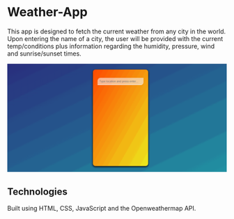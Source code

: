 # Weather-App

This app is designed to fetch the current weather from any city in the world. Upon entering the name of a city, the user will be provided with the current temp/conditions plus information regarding the humidity, pressure, wind and sunrise/sunset times. 

![](weatherAppJS.gif)

## Technologies

Built using HTML, CSS, JavaScript and the Openweathermap API.
